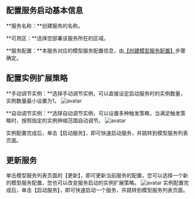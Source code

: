 
##  配置服务启动基本信息

**服务名称：**创建服务的名称。

**可用区：**选择您部署该服务所在的区域。

**服务配置：**本服务对应的模型服务配置信息，由[【创建模型服务配置】](https://cloud.tencent.com/document/product/851/34671)步骤确定。

## 配置实例扩展策略

**手动调节实例：**选择手动调节实例，可以直接设定启动服务时的实例数量，实例数量最小设置为1。
![avatar](https://main.qcloudimg.com/raw/28c0e8e33acdb31386817d15b5c5676f.png)

**自动调节实例：**选择自动调节实例，可以设置多种触发策略，当满足触发策略时，按照指定的实例伸缩范围自动调节。
![avatar](https://main.qcloudimg.com/raw/f75f98601ab22195fb5333c0b4a1efe5.png)

实例配置完成后，单击【启动服务】，即可快速启动服务，并跳转到模型服务列表页面。

## 更新服务
单击模型服务列表页面的【更新】，即可更新当前服务的配置，您可以选择一个新的模型服务配置，您也可以改变服务启动的实例扩展策略。
![avatar](https://main.qcloudimg.com/raw/3b1a83f11a9438fc171953a5a7a97b00.png)
实例配置完成后，单击【启动服务】，即可快速启动一个服务，并跳转到模型服务列表页面。

